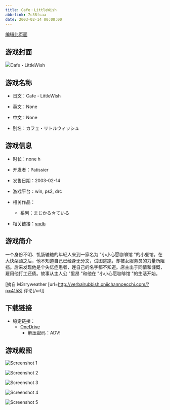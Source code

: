 ```yaml
---
title: Cafe・LittleWish
abbrlink: 7c38fcaa
date: 2003-02-14 00:00:00
---
```

[编辑此页面](https://github.com/ACG-3/ADV3-source/blob/main/source/_posts/games/Cafe%E3%83%BBLittleWish.md)

## 游戏封面

![Cafe・LittleWish](https://pan.timero.xyz/d/onedrive/img_lib_001/Cafe%E3%83%BBLittleWish_cover.avif)


## 游戏名称

- 日文：Cafe・LittleWish
- 英文：None
- 中文：None

- 别名：カフェ・リトルウィッシュ


## 游戏信息

- 时长：none h
- 开发者：Patissier
- 发售日期：2003-02-14
- 游戏平台：win, ps2, drc
- 相关作品：
   - 系列：まじかる☆ている

- 相关链接：[vndb](https://vndb.org/v2087)


## 游戏简介

一个身份不明、饥肠辘辘的年轻人来到一家名为 "小小心愿咖啡馆 "的小餐馆。在大快朵颐之后，他不知道自己已经身无分文，试图逃跑，却被女服务员的力量所阻挡。后来发现他是个失忆症患者，连自己的名字都不知道。店主出于同情和慷慨，雇用他打工还债。故事从主人公 "里昂 "和他在 "小小心愿咖啡馆 "的生活开始。

[摘自 M3rryweather [url=http://verbalrubbish.oniichannoecchi.com/?p=4158] 评论[/url]]


## 下载链接

- 稳定链接：
    - [OneDrive](https://pan.timero.xyz/onedrive/adv_lib_001/Cafe%E3%83%BBLittleWish)
        - 解压密码：ADV!



## 游戏截图


![Screenshot 1](https://pan.timero.xyz/d/onedrive/img_lib_001/Cafe%E3%83%BBLittleWish_Screenshot_1.avif)

![Screenshot 2](https://pan.timero.xyz/d/onedrive/img_lib_001/Cafe%E3%83%BBLittleWish_Screenshot_2.avif)

![Screenshot 3](https://pan.timero.xyz/d/onedrive/img_lib_001/Cafe%E3%83%BBLittleWish_Screenshot_3.avif)

![Screenshot 4](https://pan.timero.xyz/d/onedrive/img_lib_001/Cafe%E3%83%BBLittleWish_Screenshot_4.avif)

![Screenshot 5](https://pan.timero.xyz/d/onedrive/img_lib_001/Cafe%E3%83%BBLittleWish_Screenshot_5.avif)


